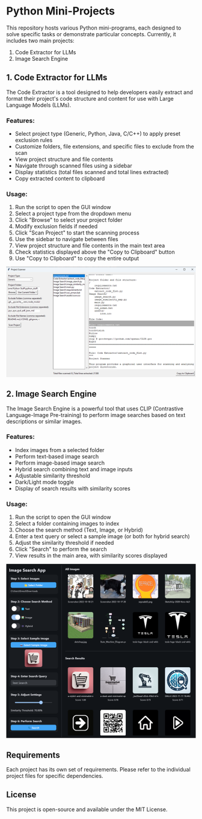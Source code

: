 # Python Mini-Projects

This repository hosts various Python mini-programs, each designed to solve specific tasks or demonstrate particular concepts. Currently, it includes two main projects:

1. Code Extractor for LLMs
2. Image Search Engine

## 1. Code Extractor for LLMs

The Code Extractor is a tool designed to help developers easily extract and format their project's code structure and content for use with Large Language Models (LLMs).

### Features:

- Select project type (Generic, Python, Java, C/C++) to apply preset exclusion rules
- Customize folders, file extensions, and specific files to exclude from the scan
- View project structure and file contents
- Navigate through scanned files using a sidebar
- Display statistics (total files scanned and total lines extracted)
- Copy extracted content to clipboard

### Usage:

1. Run the script to open the GUI window
2. Select a project type from the dropdown menu
3. Click "Browse" to select your project folder
4. Modify exclusion fields if needed
5. Click "Scan Project" to start the scanning process
6. Use the sidebar to navigate between files
7. View project structure and file contents in the main text area
8. Check statistics displayed above the "Copy to Clipboard" button
9. Use "Copy to Clipboard" to copy the entire output

![Code Extractor UI](code_extractor_screenshot.png)

## 2. Image Search Engine

The Image Search Engine is a powerful tool that uses CLIP (Contrastive Language-Image Pre-training) to perform image searches based on text descriptions or similar images.

### Features:

- Index images from a selected folder
- Perform text-based image search
- Perform image-based image search
- Hybrid search combining text and image inputs
- Adjustable similarity threshold
- Dark/Light mode toggle
- Display of search results with similarity scores

### Usage:

1. Run the script to open the GUI window
2. Select a folder containing images to index
3. Choose the search method (Text, Image, or Hybrid)
4. Enter a text query or select a sample image (or both for hybrid search)
5. Adjust the similarity threshold if needed
6. Click "Search" to perform the search
7. View results in the main area, with similarity scores displayed

![Image Search Engine UI](image_search_screenshot.png)

## Requirements

Each project has its own set of requirements. Please refer to the individual project files for specific dependencies.

## License

This project is open-source and available under the MIT License.
